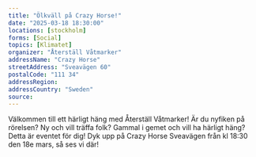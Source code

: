 ```yaml
---
title: "Ölkväll på Crazy Horse!"
date: "2025-03-18 18:30:00"
locations: [stockholm]
forms: [Social]
topics: [Klimatet]
organizer: "Återställ Våtmarker"
addressName: "Crazy Horse"
streetAddress: "Sveavägen 60"
postalCode: "111 34"
addressRegion:
addressCountry: "Sweden"
source: 
---
```

Välkommen till ett härligt häng med Återställ Våtmarker! Är du nyfiken på rörelsen? Ny och vill träffa folk? Gammal i gemet och vill ha härligt häng? Detta är eventet för dig! Dyk upp på Crazy Horse Sveavägen från kl 18:30 den 18e mars, så ses vi där!
